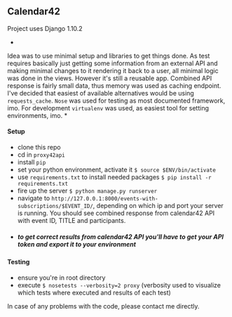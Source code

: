 ## Calendar42

Project uses Django 1.10.2

*
Idea was to use minimal setup and libraries to get things done.
As test requires basically just getting some information from an external API and making minimal changes to it rendering it back to a user, all minimal logic was done in the views. However it's still a reusable app.
Combined API response is fairly small data, thus memory was used as caching endpoint. I've decided that easiest of available alternatives would be using `requests_cache`.
`Nose` was used for testing as most documented framework, imo.
For development `virtualenv` was used, as easiest tool for setting environments, imo.
*

#### Setup
- clone this repo
- cd in `proxy42api`
- install `pip`
- set your python environment, activate it `$ source $ENV/bin/activate`
- use `requirements.txt` to install needed packages `$ pip install -r requirements.txt`
- fire up the server `$ python manage.py runserver`
- navigate to `http://127.0.0.1:8000/events-with-subscriptions/$EVENT_ID/`, depending on which ip and port your server is running. You should see combined response from calendar42 API with event ID, TITLE and participants.
- ##### to get correct results from calendar42 API you'll have to get your API token and export it to your environment

#### Testing
- ensure you're in root directory
- execute `$ nosetests --verbosity=2 proxy` (verbosity used to visualize which tests where executed and results of each test)

In case of any problems with the code, please contact me directly.
